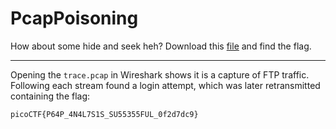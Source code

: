 # PcapPoisoning

How about some hide and seek heh? Download this [file](https://artifacts.picoctf.net/c/372/trace.pcap) and find the flag.

-----

Opening the `trace.pcap` in Wireshark shows it is a capture of FTP traffic.  Following each stream found a login attempt, which was later retransmitted containing the flag:

```
picoCTF{P64P_4N4L7S1S_SU55355FUL_0f2d7dc9}
```